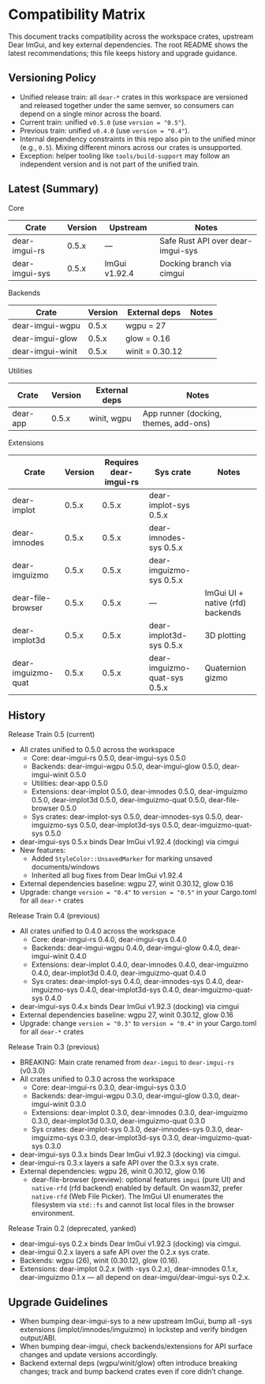 # Compatibility Matrix

This document tracks compatibility across the workspace crates, upstream Dear ImGui, and key external dependencies. The root README shows the latest recommendations; this file keeps history and upgrade guidance.

## Versioning Policy

- Unified release train: all `dear-*` crates in this workspace are versioned and released together under the same semver, so consumers can depend on a single minor across the board.
- Current train: unified `v0.5.0` (use `version = "0.5"`).
- Previous train: unified `v0.4.0` (use `version = "0.4"`).
- Internal dependency constraints in this repo also pin to the unified minor (e.g., `0.5`). Mixing different minors across our crates is unsupported.
- Exception: helper tooling like `tools/build-support` may follow an independent version and is not part of the unified train.

## Latest (Summary)

Core

| Crate           | Version | Upstream        | Notes                                     |
|-----------------|---------|-----------------|-------------------------------------------|
| dear-imgui-rs   | 0.5.x   | —               | Safe Rust API over dear-imgui-sys         |
| dear-imgui-sys  | 0.5.x   | ImGui v1.92.4   | Docking branch via cimgui                 |

Backends

| Crate            | Version | External deps   | Notes |
|------------------|---------|-----------------|-------|
| dear-imgui-wgpu  | 0.5.x   | wgpu = 27       |       |
| dear-imgui-glow  | 0.5.x   | glow = 0.16     |       |
| dear-imgui-winit | 0.5.x   | winit = 0.30.12 |       |

Utilities

| Crate     | Version | External deps | Notes |
|-----------|---------|---------------|-------|
| dear-app  | 0.5.x   | winit, wgpu   | App runner (docking, themes, add-ons) |

Extensions

| Crate               | Version | Requires dear-imgui-rs | Sys crate                  | Notes |
|---------------------|---------|------------------------|----------------------------|-------|
| dear-implot         | 0.5.x   | 0.5.x                  | dear-implot-sys 0.5.x      |       |
| dear-imnodes        | 0.5.x   | 0.5.x                  | dear-imnodes-sys 0.5.x     |       |
| dear-imguizmo       | 0.5.x   | 0.5.x                  | dear-imguizmo-sys 0.5.x    |       |
| dear-file-browser   | 0.5.x   | 0.5.x                  | —                          | ImGui UI + native (rfd) backends |
| dear-implot3d       | 0.5.x   | 0.5.x                  | dear-implot3d-sys 0.5.x    | 3D plotting |
| dear-imguizmo-quat  | 0.5.x   | 0.5.x                  | dear-imguizmo-quat-sys 0.5.x | Quaternion gizmo |

## History

Release Train 0.5 (current)

- All crates unified to 0.5.0 across the workspace
  - Core: dear-imgui-rs 0.5.0, dear-imgui-sys 0.5.0
  - Backends: dear-imgui-wgpu 0.5.0, dear-imgui-glow 0.5.0, dear-imgui-winit 0.5.0
  - Utilities: dear-app 0.5.0
  - Extensions: dear-implot 0.5.0, dear-imnodes 0.5.0, dear-imguizmo 0.5.0, dear-implot3d 0.5.0, dear-imguizmo-quat 0.5.0, dear-file-browser 0.5.0
  - Sys crates: dear-implot-sys 0.5.0, dear-imnodes-sys 0.5.0, dear-imguizmo-sys 0.5.0, dear-implot3d-sys 0.5.0, dear-imguizmo-quat-sys 0.5.0
- dear-imgui-sys 0.5.x binds Dear ImGui v1.92.4 (docking) via cimgui
- New features:
  - Added `StyleColor::UnsavedMarker` for marking unsaved documents/windows
  - Inherited all bug fixes from Dear ImGui v1.92.4
- External dependencies baseline: wgpu 27, winit 0.30.12, glow 0.16
- Upgrade: change `version = "0.4"` to `version = "0.5"` in your Cargo.toml for all `dear-*` crates

Release Train 0.4 (previous)

- All crates unified to 0.4.0 across the workspace
  - Core: dear-imgui-rs 0.4.0, dear-imgui-sys 0.4.0
  - Backends: dear-imgui-wgpu 0.4.0, dear-imgui-glow 0.4.0, dear-imgui-winit 0.4.0
  - Extensions: dear-implot 0.4.0, dear-imnodes 0.4.0, dear-imguizmo 0.4.0, dear-implot3d 0.4.0, dear-imguizmo-quat 0.4.0
  - Sys crates: dear-implot-sys 0.4.0, dear-imnodes-sys 0.4.0, dear-imguizmo-sys 0.4.0, dear-implot3d-sys 0.4.0, dear-imguizmo-quat-sys 0.4.0
- dear-imgui-sys 0.4.x binds Dear ImGui v1.92.3 (docking) via cimgui
- External dependencies baseline: wgpu 27, winit 0.30.12, glow 0.16
- Upgrade: change `version = "0.3"` to `version = "0.4"` in your Cargo.toml for all `dear-*` crates

Release Train 0.3 (previous)

- BREAKING: Main crate renamed from `dear-imgui` to `dear-imgui-rs` (v0.3.0)
- All crates unified to 0.3.0 across the workspace
  - Core: dear-imgui-rs 0.3.0, dear-imgui-sys 0.3.0
  - Backends: dear-imgui-wgpu 0.3.0, dear-imgui-glow 0.3.0, dear-imgui-winit 0.3.0
  - Extensions: dear-implot 0.3.0, dear-imnodes 0.3.0, dear-imguizmo 0.3.0, dear-implot3d 0.3.0, dear-imguizmo-quat 0.3.0
  - Sys crates: dear-implot-sys 0.3.0, dear-imnodes-sys 0.3.0, dear-imguizmo-sys 0.3.0, dear-implot3d-sys 0.3.0, dear-imguizmo-quat-sys 0.3.0
- dear-imgui-sys 0.3.x binds Dear ImGui v1.92.3 (docking) via cimgui.
- dear-imgui-rs 0.3.x layers a safe API over the 0.3.x sys crate.
- External dependencies: wgpu 26, winit 0.30.12, glow 0.16
  - dear-file-browser (preview): optional features `imgui` (pure UI) and `native-rfd` (rfd backend) enabled by default. On wasm32, prefer `native-rfd` (Web File Picker). The ImGui UI enumerates the filesystem via `std::fs` and cannot list local files in the browser environment.

Release Train 0.2 (deprecated, yanked)

- dear-imgui-sys 0.2.x binds Dear ImGui v1.92.3 (docking) via cimgui.
- dear-imgui 0.2.x layers a safe API over the 0.2.x sys crate.
- Backends: wgpu (26), winit (0.30.12), glow (0.16).
- Extensions: dear-implot 0.2.x (with -sys 0.2.x), dear-imnodes 0.1.x, dear-imguizmo 0.1.x — all depend on dear-imgui/dear-imgui-sys 0.2.x.

## Upgrade Guidelines

- When bumping dear-imgui-sys to a new upstream ImGui, bump all -sys extensions (implot/imnodes/imguizmo) in lockstep and verify bindgen output/ABI.
- When bumping dear-imgui, check backends/extensions for API surface changes and update versions accordingly.
- Backend external deps (wgpu/winit/glow) often introduce breaking changes; track and bump backend crates even if core didn’t change.
